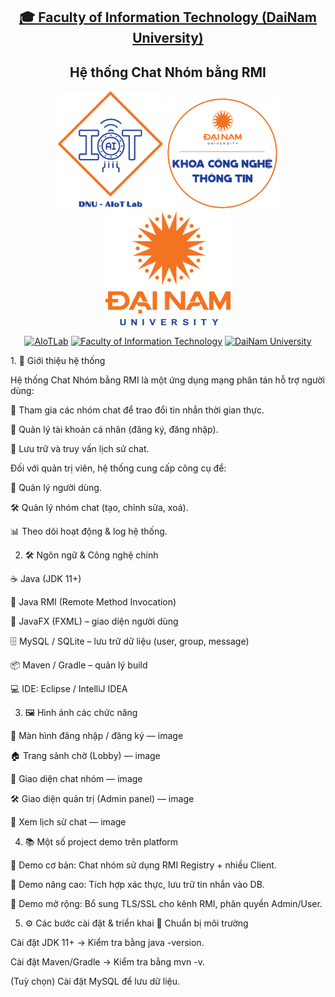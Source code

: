 <h2 align="center">
    <a href="https://dainam.edu.vn/vi/khoa-cong-nghe-thong-tin">
    🎓 Faculty of Information Technology (DaiNam University)
    </a>
</h2>
<h2 align="center">
  Hệ thống Chat Nhóm bằng RMI
</h2>
<div align="center">
    <p align="center">
        <img src="docs/aiotlab_logo.png" alt="AIoTLab Logo" width="170"/>
        <img src="docs/fitdnu_logo.png" alt="AIoTLab Logo" width="180"/>
        <img src="docs/dnu_logo.png" alt="DaiNam University Logo" width="200"/>
    </p>

[![AIoTLab](https://img.shields.io/badge/AIoTLab-green?style=for-the-badge)](https://www.facebook.com/DNUAIoTLab)
[![Faculty of Information Technology](https://img.shields.io/badge/Faculty%20of%20Information%20Technology-blue?style=for-the-badge)](https://dainam.edu.vn/vi/khoa-cong-nghe-thong-tin)
[![DaiNam University](https://img.shields.io/badge/DaiNam%20University-orange?style=for-the-badge)](https://dainam.edu.vn)

</div>
1. 📖 Giới thiệu hệ thống

Hệ thống Chat Nhóm bằng RMI là một ứng dụng mạng phân tán hỗ trợ người dùng:

💬 Tham gia các nhóm chat để trao đổi tin nhắn thời gian thực.

👤 Quản lý tài khoản cá nhân (đăng ký, đăng nhập).

📂 Lưu trữ và truy vấn lịch sử chat.

Đối với quản trị viên, hệ thống cung cấp công cụ để:

👥 Quản lý người dùng.

🛠️ Quản lý nhóm chat (tạo, chỉnh sửa, xoá).

📊 Theo dõi hoạt động & log hệ thống.

2. 🛠️ Ngôn ngữ & Công nghệ chính

☕ Java (JDK 11+)

🔗 Java RMI (Remote Method Invocation)

🎨 JavaFX (FXML) – giao diện người dùng

🗄️ MySQL / SQLite – lưu trữ dữ liệu (user, group, message)

📦 Maven / Gradle – quản lý build

💻 IDE: Eclipse / IntelliJ IDEA

3. 🖼️ Hình ảnh các chức năng

🚪 Màn hình đăng nhập / đăng ký — image

🏠 Trang sảnh chờ (Lobby) — image

💬 Giao diện chat nhóm — image

🛠️ Giao diện quản trị (Admin panel) — image

📜 Xem lịch sử chat — image

4. 📚 Một số project demo trên platform

🎯 Demo cơ bản: Chat nhóm sử dụng RMI Registry + nhiều Client.

🔐 Demo nâng cao: Tích hợp xác thực, lưu trữ tin nhắn vào DB.

🚀 Demo mở rộng: Bổ sung TLS/SSL cho kênh RMI, phân quyền Admin/User.

5. ⚙️ Các bước cài đặt & triển khai
🔧 Chuẩn bị môi trường

Cài đặt JDK 11+ → Kiểm tra bằng java -version.

Cài đặt Maven/Gradle → Kiểm tra bằng mvn -v.

(Tuỳ chọn) Cài đặt MySQL để lưu dữ liệu.